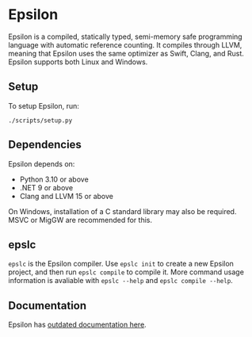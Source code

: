 # Epsilon

Epsilon is a compiled, statically typed, semi-memory safe programming language with automatic reference counting. It compiles through LLVM, meaning that Epsilon uses the same optimizer as Swift, Clang, and Rust. Epsilon supports both Linux and Windows.

## Setup

To setup Epsilon, run:

    ./scripts/setup.py

## Dependencies

Epsilon depends on:

* Python 3.10 or above
* .NET 9 or above
* Clang and LLVM 15 or above

On Windows, installation of a C standard library may also be required. MSVC or MigGW are recommended for this.

## epslc

`epslc` is the Epsilon compiler. Use `epslc init` to create a new Epsilon project, and then run `epslc compile` to compile it. More command usage information is avaliable with `epslc --help` and `epslc compile --help`.

## Documentation

Epsilon has [outdated documentation here](/docs/syntax.md).
